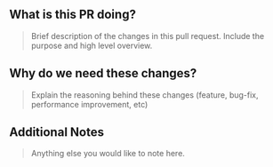 ## What is this PR doing?

> Brief description of the changes in this pull request. Include the purpose and high level overview.

## Why do we need these changes?

> Explain the reasoning behind these changes (feature, bug-fix, performance improvement, etc)

## Additional Notes

> Anything else you would like to note here.
